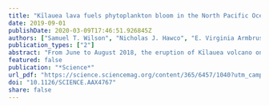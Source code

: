 ```yaml
---
title: "Kīlauea lava fuels phytoplankton bloom in the North Pacific Ocean"
date: 2019-09-01
publishDate: 2020-03-09T17:46:51.926845Z
authors: ["Samuel T. Wilson", "Nicholas J. Hawco", "E. Virginia Armbrust", "Benedetto Barone", "Karin M. Björkman", "Angela K. Boysen", "Macarena Burgos", "Timothy J. Burrell", "John R. Casey", "Edward F. DeLong", "Mathilde Dugenne", "Stephanie Dutkiewicz", "Sonya T. Dyhrman", "Sara Ferrón", "Michael J. Follows", "Rhea K. Foreman", "Carolina P. Funkey", "Matthew J. Harke", "Britt A. Henke", "Christopher N. Hill", "Annette M. Hynes", "Anitra E. Ingalls", "Oliver Jahn", "Rachel L. Kelly", "Angela N. Knapp", "Ricardo M. Letelier", "Francois Ribalet", "Eric M. Shimabukuro", "Ryan K. S. Tabata", "Kendra A. Turk-Kubo", "Angelique E. White", "Jonathan P. Zehr", "Seth John", "David M. Karl"]
publication_types: ["2"]
abstract: "From June to August 2018, the eruption of Kīlauea volcano on the island of Hawai‘i injected millions of cubic meters of molten lava into the nutrient-poor waters of the North Pacific Subtropical Gyre.The lava-impacted seawater was characterized by high concentrations of metals and nutrients that stimulated phytoplankton growth, resulting in an extensive plume of chlorophyll a that was detectable by satellite. Chemical and molecular evidence revealed that this biological response hinged on unexpectedly high concentrations of nitrate, despite the negligible quantities of nitrogen in basaltic lava. We hypothesize that the high nitrate was caused by buoyant plumes of nutrient-rich deep waters created by the substantial input of lava into the ocean. This large-scale ocean fertilization was therefore a unique perturbation event that revealed how marine ecosystems respond to exogenous inputs of nutrients."
featured: false
publication: "*Science*"
url_pdf: "https://science.sciencemag.org/content/365/6457/1040?utm_campaign=toc_sci-mag_2019-09-05&et_rid=40171609&et_cid=2975480"
doi: "10.1126/SCIENCE.AAX4767"
share: false
---
```


